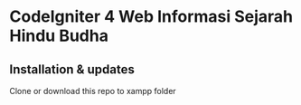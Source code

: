 # CodeIgniter 4 Web Informasi Sejarah Hindu Budha

## Installation & updates

Clone or download this repo to xampp folder

